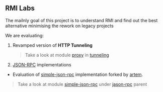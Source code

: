 ## RMI Labs

The mailnly goal of this project is to understand RMI and find out the best alternative minimising the rework on legacy projects

We are evaluating:

1. Revamped version of **HTTP Tunneling**
   > Take a look at module [proxy](https://github.com/bsorrentino/java.RMI.labs/tree/develop/tunneling/proxy) in [tunneling](https://github.com/bsorrentino/java.RMI.labs/tree/develop/tunneling)
2. [JSON-RPC](https://www.jsonrpc.org/specification) implementations
 * Evaluation of [simple-json-rpc](https://github.com/bsorrentino/simple-json-rpc) implementation forked by [artem](https://github.com/arteam/simple-json-rpc).
 > Take a look at module [simple-json-rpc](https://github.com/bsorrentino/java.RMI.labs/tree/develop/json-rpc/simple-json-rpc) under [jason-rpc](https://github.com/bsorrentino/java.RMI.labs/tree/develop/json-rpc) parent
